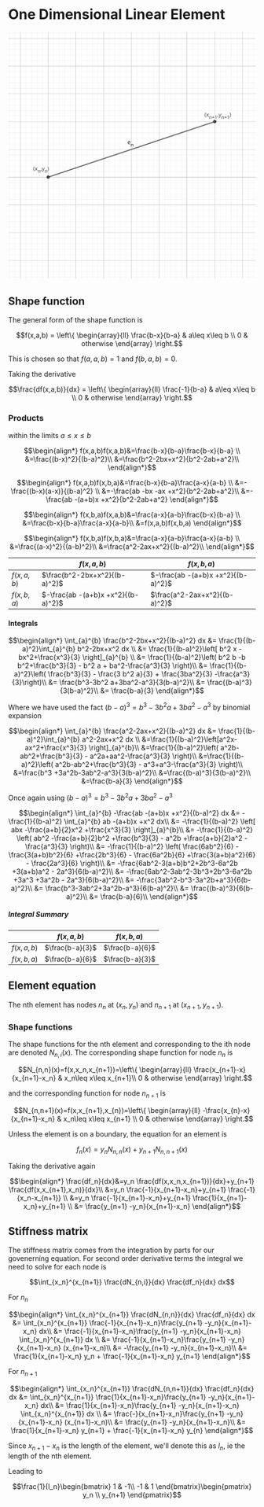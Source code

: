 # One Dimensional Linear Element

![nth element](./one-dimensional-linear-element.svg)

## Shape function

The general form of the shape function is
``` math
f(x,a,b) = \left\{
\begin{array}{ll}
      \frac{b-x}{b-a} & a\leq x\leq b \\
      0 & otherwise
\end{array} 
\right.
```

This is chosen so that $f(a,a,b)=1$ and $f(b,a,b)=0$.

Taking the derivative
``` math
\frac{df(x,a,b)}{dx} = \left\{
\begin{array}{ll}
      \frac{-1}{b-a} & a\leq x\leq b \\
      0 & otherwise
\end{array} 
\right.
```

### Products

within the limits $a\leq x\leq b$

``` math
\begin{align*}
f(x,a,b)f(x,a,b)&=\frac{b-x}{b-a}\frac{b-x}{b-a} \\
&=\frac{(b-x)^2}{(b-a)^2}\\
&=\frac{b^2-2bx+x^2}{b^2-2ab+a^2}\\
\end{align*}
```

``` math
\begin{align*}
f(x,a,b)f(x,b,a)&=\frac{b-x}{b-a}\frac{a-x}{a-b} \\
&=-\frac{(b-x)(a-x)}{(b-a)^2} \\
&=-\frac{ab -bx -ax +x^2}{b^2-2ab+a^2}\\
&=-\frac{ab -(a+b)x +x^2}{b^2-2ab+a^2}
\end{align*}
```

``` math
\begin{align*}
f(x,b,a)f(x,a,b)&=\frac{a-x}{a-b}\frac{b-x}{b-a} \\
&=\frac{b-x}{b-a}\frac{a-x}{a-b}\\
&=f(x,a,b)f(x,b,a)
\end{align*}
```

``` math
\begin{align*}
f(x,b,a)f(x,b,a)&=\frac{a-x}{a-b}\frac{a-x}{a-b} \\
&=\frac{(a-x)^2}{(a-b)^2}\\
&=\frac{a^2-2ax+x^2}{(b-a)^2}\\
\end{align*}
```

| | $f(x,a,b)$ | $f(x,b,a)$ | 
| - | - | - |
| $f(x,a,b)$ | $\frac{b^2-2bx+x^2}{(b-a)^2}$ | $-\frac{ab -(a+b)x +x^2}{(b-a)^2}$|
| $f(x,b,a)$ | $-\frac{ab -(a+b)x +x^2}{(b-a)^2}$ | $\frac{a^2-2ax+x^2}{(b-a)^2}$|

#### Integrals

``` math
\begin{align*}
\int_{a}^{b} \frac{b^2-2bx+x^2}{(b-a)^2} dx &= \frac{1}{(b-a)^2}\int_{a}^{b}  b^2-2bx+x^2 dx \\
&= \frac{1}{(b-a)^2}\left[ b^2 x -bx^2+\frac{x^3}{3} \right]_{a}^{b} \\
&= \frac{1}{(b-a)^2}\left( b^2 b -b b^2+\frac{b^3}{3} - b^2 a + ba^2-\frac{a^3}{3} \right)\\
&= \frac{1}{(b-a)^2}\left( \frac{b^3}{3} - \frac{3 b^2 a}{3} + \frac{3ba^2}{3} -\frac{a^3}{3}\right)\\
&= \frac{b^3-3b^2 a+3ba^2-a^3}{3(b-a)^2}\\
&= \frac{(b-a)^3}{3(b-a)^2}\\
&= \frac{b-a}{3}
\end{align*}
```
Where we have used the fact $(b-a)^3=b^3-3b^2 a+3ba^2-a^3$ by binomial expansion

``` math
\begin{align*}
\int_{a}^{b} \frac{a^2-2ax+x^2}{(b-a)^2} dx &= \frac{1}{(b-a)^2}\int_{a}^{b} a^2-2ax+x^2 dx \\
 &=\frac{1}{(b-a)^2}\left[a^2x-ax^2+\frac{x^3}{3} \right]_{a}^{b}\\
&=\frac{1}{(b-a)^2}\left( a^2b-ab^2+\frac{b^3}{3} - a^2a+aa^2-\frac{a^3}{3} \right)\\
&=\frac{1}{(b-a)^2}\left( a^2b-ab^2+\frac{b^3}{3} - a^3+a^3-\frac{a^3}{3} \right)\\
&=\frac{b^3 +3a^2b-3ab^2-a^3}{3(b-a)^2}\\
&=\frac{(b-a)^3}{3(b-a)^2}\\
&=\frac{b-a}{3}
\end{align*}
```
Once again using $(b-a)^3=b^3-3b^2 a+3ba^2-a^3$
``` math
\begin{align*}
\int_{a}^{b} -\frac{ab -(a+b)x +x^2}{(b-a)^2} dx &= -\frac{1}{(b-a)^2} \int_{a}^{b} ab -(a+b)x +x^2 dx\\
&= -\frac{1}{(b-a)^2} \left[ abx -\frac{a+b}{2}x^2 +\frac{x^3}{3} \right]_{a}^{b}\\
&= -\frac{1}{(b-a)^2} \left( ab^2 -\frac{a+b}{2}b^2 +\frac{b^3}{3}  -  a^2b +\frac{a+b}{2}a^2 -\frac{a^3}{3} \right)\\
&= -\frac{1}{(b-a)^2} \left( \frac{6ab^2}{6} -\frac{3(a+b)b^2}{6} +\frac{2b^3}{6} - \frac{6a^2b}{6} +\frac{3(a+b)a^2}{6} - \frac{2a^3}{6} \right)\\
&= -\frac{6ab^2-3(a+b)b^2+2b^3-6a^2b +3(a+b)a^2 - 2a^3}{6(b-a)^2}\\
&= -\frac{6ab^2-3ab^2-3b^3+2b^3-6a^2b +3a^3 +3a^2b - 2a^3}{6(b-a)^2}\\
&= -\frac{3ab^2-b^3-3a^2b+a^3}{6(b-a)^2}\\
&= \frac{b^3-3ab^2+3a^2b-a^3}{6(b-a)^2}\\
&= \frac{(b-a)^3}{6(b-a)^2}\\
&= \frac{b-a}{6}\\
\end{align*}
```
##### Integral Summary
| | $f(x,a,b)$ | $f(x,b,a)$ | 
| - | - | - |
| $f(x,a,b)$ | $\frac{b-a}{3}$ | $\frac{b-a}{6}$|
| $f(x,b,a)$ | $\frac{b-a}{6}$ | $\frac{b-a}{3}$|

## Element equation

The nth element has nodes $n_n$ at $(x_n,y_n)$ and $n_{n+1}$ at $(x_{n+1},y_{n+1})$.

### Shape functions
The shape functions for the nth element and corresponding to the ith node are denoted $N_{n,i}(x)$.
The corresponding shape function for node $n_n$ is
``` math
N_{n,n}(x)=f(x,x_n,x_{n+1})=\left\{
\begin{array}{ll}
      \frac{x_{n+1}-x}{x_{n+1}-x_n} & x_n\leq x\leq x_{n+1}\\
      0 & otherwise
\end{array} 
\right.
```
and the corresponding function for node $n_{n+1}$ is
``` math
N_{n,n+1}(x)=f(x,x_{n+1},x_{n})=\left\{
\begin{array}{ll}
      -\frac{x_{n}-x}{x_{n+1}-x_n} & x_n\leq x\leq x_{n+1} \\
      0 & otherwise
\end{array} 
\right.
```

Unless the element is on a boundary, the equation for an element is

``` math
f_n(x) = y_n N_{n,n}(x) + y_{n+1} N_{n,n+1}(x)
```

Taking the derivative again

``` math
\begin{align*}
\frac{df_n}{dx}&=y_n \frac{df(x,x_n,x_{n+1})}{dx}+y_{n+1} \frac{df(x,x_{n+1},x_n)}{dx}\\
&=y_n \frac{-1}{x_{n+1}-x_n}+y_{n+1} \frac{-1}{x_n-x_{n+1}} \\
&=y_n \frac{-1}{x_{n+1}-x_n}+y_{n+1} \frac{1}{x_{n+1}-x_n}+y_{n+1} \\
&= \frac{y_{n+1} -y_n}{x_{n+1}-x_n}
\end{align*}
```

## Stiffness matrix

The stiffness matrix comes from the integration by parts for our govenerning equation. For second order derivative terms the integral we need to solve for each node is

``` math
\int_{x_n}^{x_{n+1}} \frac{dN_{n,i}}{dx} \frac{df_n}{dx} dx
```

For $n_n$
``` math
\begin{align*}
\int_{x_n}^{x_{n+1}} \frac{dN_{n,n}}{dx} \frac{df_n}{dx} dx &= \int_{x_n}^{x_{n+1}} \frac{-1}{x_{n+1}-x_n}\frac{y_{n+1} -y_n}{x_{n+1}-x_n} dx\\
&= \frac{-1}{x_{n+1}-x_n}\frac{y_{n+1} -y_n}{x_{n+1}-x_n} \int_{x_n}^{x_{n+1}} dx \\
&= \frac{-1}{x_{n+1}-x_n}\frac{y_{n+1} -y_n}{x_{n+1}-x_n} (x_{n+1}-x_n)\\
&= -\frac{y_{n+1} -y_n}{x_{n+1}-x_n}\\
&= \frac{1}{x_{n+1}-x_n} y_n + \frac{-1}{x_{n+1}-x_n} y_{n+1} 
\end{align*}
```

For $n_{n+1}$
``` math
\begin{align*}
\int_{x_n}^{x_{n+1}} \frac{dN_{n,n+1}}{dx} \frac{df_n}{dx} dx &= \int_{x_n}^{x_{n+1}} \frac{1}{x_{n+1}-x_n}\frac{y_{n+1} -y_n}{x_{n+1}-x_n} dx\\
&= \frac{1}{x_{n+1}-x_n}\frac{y_{n+1} -y_n}{x_{n+1}-x_n} \int_{x_n}^{x_{n+1}} dx \\
&= \frac{-}{x_{n+1}-x_n}\frac{y_{n+1} -y_n}{x_{n+1}-x_n} (x_{n+1}-x_n)\\
&= \frac{y_{n+1} -y_n}{x_{n+1}-x_n}\\
&= \frac{1}{x_{n+1}-x_n} y_{n+1} + \frac{-1}{x_{n+1}-x_n} y_{n} 
\end{align*}
```

Since $x_{n+1}-x_n$ is the length of the element, we'll denote this as $l_n$, ie the length of the nth element.

Leading to
``` math
\frac{1}{l_n}\begin{bmatrix}
 1 &  -1\\
 -1 & 1 
\end{bmatrix}\begin{pmatrix}
y_n \\ y_{n+1}
\end{pmatrix}
```
